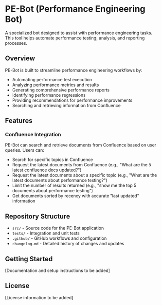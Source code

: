 # PE-Bot (Performance Engineering Bot)

A specialized bot designed to assist with performance engineering tasks. This tool helps automate performance testing, analysis, and reporting processes.

## Overview

PE-Bot is built to streamline performance engineering workflows by:
- Automating performance test execution
- Analyzing performance metrics and results
- Generating comprehensive performance reports
- Identifying performance regressions
- Providing recommendations for performance improvements
- Searching and retrieving information from Confluence

## Features

### Confluence Integration
PE-Bot can search and retrieve documents from Confluence based on user queries. Users can:
- Search for specific topics in Confluence
- Request the latest documents from Confluence (e.g., "What are the 5 latest confluence docs updated?")
- Request the latest documents about a specific topic (e.g., "What are the latest documents about performance testing?")
- Limit the number of results returned (e.g., "show me the top 5 documents about performance testing")
- Get documents sorted by recency with accurate "last updated" information

## Repository Structure

- `src/` - Source code for the PE-Bot application
- `tests/` - Integration and unit tests
- `.github/` - GitHub workflows and configuration
- `changelog.md` - Detailed history of changes and updates

## Getting Started

[Documentation and setup instructions to be added]

## License

[License information to be added]